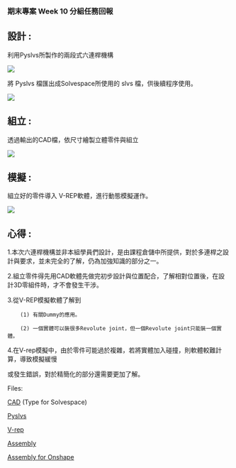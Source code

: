### 期末專案 Week 10 分組任務回報

## 設計 :


利用Pyslvs所製作的兩段式六連桿機構

![](https://blobscdn.gitbook.com/v0/b/gitbook-28427.appspot.com/o/assets%2F-LAgU-7dFCj3b3oIJIST%2F-LD4fj7jNXXe3mNlU6ad%2F-LD4kphPaBjtY9BjT8Iq%2F12344.gif?alt=media&token=66e6695b-8ea6-412b-8b4e-48cb45f5ad97)

將 Pyslvs 檔匯出成Solvespace所使用的 slvs 檔，供後續程序使用。

![](https://blobscdn.gitbook.com/v0/b/gitbook-28427.appspot.com/o/assets%2F-LAgU-7dFCj3b3oIJIST%2F-LD4fj7jNXXe3mNlU6ad%2F-LD4nxlPiNBbN_pE7rAP%2Fcad.gif?alt=media&token=f9b35f42-6616-4d83-9edc-45824bc589ea)


## 組立 :

透過輸出的CAD檔，依尺寸繪製立體零件與組立

![](https://blobscdn.gitbook.com/v0/b/gitbook-28427.appspot.com/o/assets%2F-LAgU-7dFCj3b3oIJIST%2F-LD4fj7jNXXe3mNlU6ad%2F-LD4n0Y7w5ROHKuZ6DBf%2Fqqq.gif?alt=media&token=1ddd1094-9794-49ff-9a98-b3261c8b88ae)

## 模擬 :

組立好的零件導入 V-REP軟體，進行動態模擬運作。

![](https://blobscdn.gitbook.com/v0/b/gitbook-28427.appspot.com/o/assets%2F-LAgU-7dFCj3b3oIJIST%2F-LD4fj7jNXXe3mNlU6ad%2F-LD4oSH8FHSRBUmiJzjK%2F12355.gif?alt=media&token=cff62dfa-4c75-4897-862d-9e594e072e57)

## 心得 :

1.本次六連桿機構並非本組學員們設計，是由課程倉儲中所提供，對於多連桿之設計與要求，並未完全的了解，仍為加強知識的部分之一。

2.組立零件得先用CAD軟體先做完初步設計與位置配合，了解相對位置後，在設計3D零組件時，才不會發生干涉。

3.從V-REP模擬軟體了解到

        (1) 有關Dummy的應用。

        (2) 一個實體可以裝很多Revolute joint，但一個​Revolute joint只能裝一個實體。

4.在V-rep模擬中，由於零件可能過於複雜，若將實體加入碰撞，則軟體較難計算，導致模擬緩慢

或發生錯誤，對於精簡化的部分還需要更加了解。

Files:

​[CAD](https://github.com/s40523120/cd2018/blob/master/simulation/cd_w11_ag9.slvs) (Type for Solvespace)

​[Pyslvs​](https://github.com/s40523120/cd2018/blob/master/simulation/Ball_lifter_ag9.pyslvs)

​[V-rep​](https://github.com/s40523120/cd2018/blob/master/simulation/linkforvrep_ag9.ttt)

​[Assembly](https://github.com/s40523120/cd2018/blob/master/simulation/six_link_ag9.stl)

​[Assembly for Onshape](https://cad.onshape.com/documents/95fad782dbee89083d2c623d/w/9341a39e3ced12a442199193/e/b14ea431517f58f62c9286b4)
